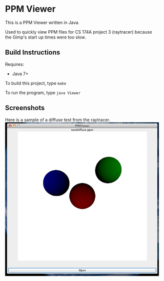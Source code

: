 PPM Viewer
===========
This is a PPM Viewer written in Java. 

Used to quickly view PPM files for CS 174A project 3 (raytracer) because the Gimp's start up times were too slow. 

Build Instructions 
------------------
Requires: 
* Java 7+

To build this project, type `make`

To run the program, type `java Viewer`


Screenshots
-----------
Here is a sample of a diffuse test from the raytracer. 
![Diffuse test result](screenshots/ppm_viewer_ss.png?raw=true "Diffuse Test")

